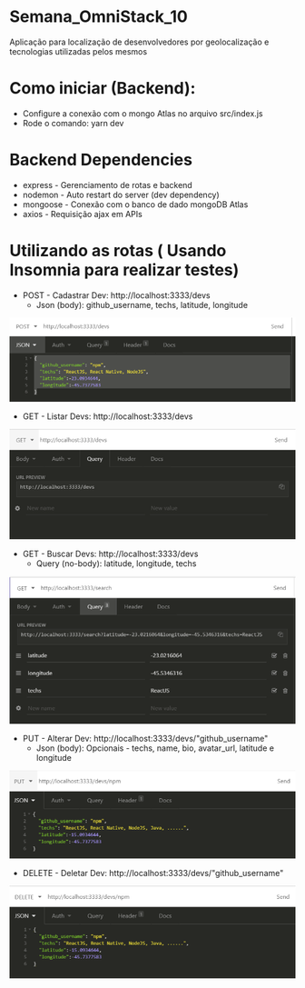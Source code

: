 # Semana_OmniStack_10
Aplicação para localização de desenvolvedores por geolocalização e tecnologias utilizadas pelos mesmos

# Como iniciar (Backend):
 - Configure a conexão com o mongo Atlas no arquivo src/index.js
 - Rode o comando: yarn dev

# Backend Dependencies
 - express - Gerenciamento de rotas e backend
 - nodemon - Auto restart do server (dev dependency)
 - mongoose - Conexão com o banco de dado mongoDB Atlas
 - axios - Requisição ajax em APIs

# Utilizando as rotas ( Usando Insomnia para realizar testes)
 - POST - Cadastrar Dev: http://localhost:3333/devs
   - Json (body): github_username, techs, latitude, longitude
   
 ![alt text](https://github.com/MateuVieira/Semana_OmniStack_10/blob/master/Images/Insomnia/Cadastro_Dev-Store_Dev.PNG)
   
  - GET - Listar Devs: http://localhost:3333/devs
  
 ![alt text](https://github.com/MateuVieira/Semana_OmniStack_10/blob/master/Images/Insomnia/Index_Devs.PNG)
  
  - GET - Buscar Devs: http://localhost:3333/devs
    - Query (no-body): latitude, longitude, techs
    
 ![alt text](https://github.com/MateuVieira/Semana_OmniStack_10/blob/master/Images/Insomnia/Buscar_Devs-Search_Devs.PNG)
    
  - PUT - Alterar Dev: http://localhost:3333/devs/"github_username"
    - Json (body): Opcionais - techs, name, bio, avatar_url, latitude e longitude
    
 ![alt text](https://github.com/MateuVieira/Semana_OmniStack_10/blob/master/Images/Insomnia/Upadate_Dev.PNG)
    
  - DELETE - Deletar Dev: http://localhost:3333/devs/"github_username"
  
 ![alt text](https://github.com/MateuVieira/Semana_OmniStack_10/blob/master/Images/Insomnia/Delete_Dev.PNG)

